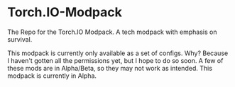 Torch.IO-Modpack
================

The Repo for the Torch.IO Modpack. A tech modpack with emphasis on survival.

This modpack is currently only available as a set of configs. Why? Because I haven't gotten all the permissions yet, but I hope to do so soon. A few of these mods are in Alpha/Beta, so they may not work as intended. This modpack is currently in Alpha.
